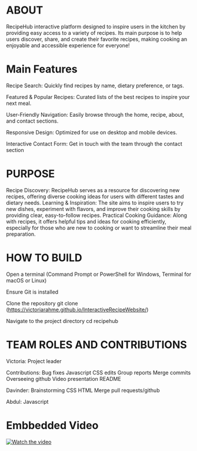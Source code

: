 # ABOUT 

RecipeHub interactive platform designed to inspire users in the kitchen by providing easy access to a variety of recipes. Its main purpose
is to help users discover, share, and create their favorite recipes, making cooking an enjoyable and accessible experience for everyone!

# Main Features

Recipe Search: Quickly find recipes by name, dietary preference, or tags.

Featured & Popular Recipes: Curated lists of the best recipes to inspire your next meal.

User-Friendly Navigation: Easily browse through the home, recipe, about, and contact sections.

Responsive Design: Optimized for use on desktop and mobile devices.

Interactive Contact Form: Get in touch with the team through the contact section

# PURPOSE

Recipe Discovery: 
RecipeHub serves as a resource for discovering new recipes, offering diverse cooking ideas for users with different tastes and dietary needs.
Learning & Inspiration: 
The site aims to inspire users to try new dishes, experiment with flavors, and improve their cooking skills by providing clear, easy-to-follow recipes.
Practical Cooking Guidance: 
Along with recipes, it offers helpful tips and ideas for cooking efficiently, especially for those who are new to cooking or want to streamline their meal preparation.


# HOW TO BUILD

Open a terminal (Command Prompt or PowerShell for Windows, Terminal for macOS or Linux)

Ensure Git is installed

Clone the repository
git clone (https://victoriarahme.github.io/InteractiveRecipeWebsite/)

Navigate to the project directory
cd recipehub

# TEAM ROLES AND CONTRIBUTIONS
Victoria: Project leader

Contributions:
Bug fixes
Javascript
CSS edits
Group reports
Merge commits
Overseeing github
Video presentation
README

Davinder:
Brainstorming
CSS
HTML
Merge pull requests/github

Abdul:
Javascript

# Embbedded Video 
[![Watch the video](https://img.youtube.com/vi/PUMaFYhmUfw/0.jpg)](https://www.youtube.com/watch?v=PUMaFYhmUfw)



